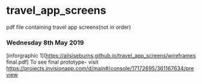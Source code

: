 # travel_app_screens
pdf file containing travel app screens(not in order)


### Wednesday 8th May 2019

[inforgraphic 1](https://ailsiseburns.github.io/travel_app_screens/wireframes final.pdf) To see final prototype- visit https://projects.invisionapp.com/d/main#/console/17172695/361167634/preview  